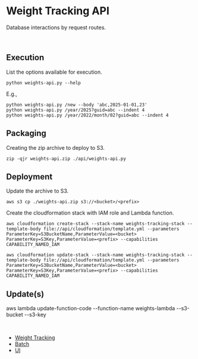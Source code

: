 # Weight Tracking API

Database interactions by request routes.

<br/>

## Execution

List the options available for execution.

`python weights-api.py --help`

E.g.,

```
python weights-api.py /new --body 'abc,2025-01-01,23' 
python weights-api.py /year/2025?guid=abc --indent 4
python weights-api.py /year/2022/month/02?guid=abc --indent 4
```

## Packaging

Creating the zip archive to deploy to S3.

`zip -qjr weights-api.zip ./api/weights-api.py`


## Deployment

Update the archive to S3.

`aws s3 cp ./weights-api.zip s3://<bucket>/<prefix>`

Create the cloudformation stack with IAM role and Lambda function.

`aws cloudformation create-stack --stack-name weights-tracking-stack --template-body file://api/cloudformation/template.yml --parameters ParameterKey=S3BucketName,ParameterValue=<bucket> ParameterKey=S3Key,ParameterValue=<prefix> --capabilities CAPABILITY_NAMED_IAM`

`aws cloudformation update-stack --stack-name weights-tracking-stack --template-body file://api/cloudformation/template.yml --parameters ParameterKey=S3BucketName,ParameterValue=<bucket> ParameterKey=S3Key,ParameterValue=<prefix> --capabilities CAPABILITY_NAMED_IAM`

## Update(s)

aws lambda update-function-code --function-name weights-lambda --s3-bucket <bucket> --s3-key <prefix>

<br/>

- [Weight Tracking](../)
- [Batch](../batch/)
- [UI](../ui/)


